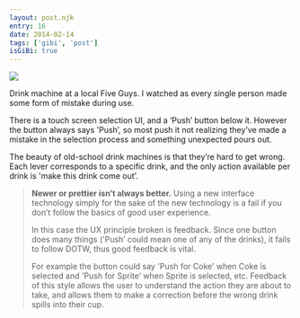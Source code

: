 ```yaml
---
layout: post.njk
entry: 16
date: 2014-02-14
tags: ['gibi', 'post']
isGiBi: true
---
```

<img src="{{ site.baseUrl }}assets/gibiimages/{{ entry }}.jpg" />

Drink machine at a local Five Guys. I watched as every single person made some form of mistake during use.

There is a touch screen selection UI, and a ‘Push’ button below it. However the button always says 'Push’, so most push it not realizing they’ve made a mistake in the selection process and something unexpected pours out.

The beauty of old-school drink machines is that they’re hard to get wrong. Each lever corresponds to a specific drink, and the only action available per drink is 'make this drink come out’.

>**Newer or prettier isn’t always better.** Using a new interface technology simply for the sake of the new technology is a fail if you don’t follow the basics of good user experience.
>
>In this case the UX principle broken is feedback. Since one button does many things ('Push’ could mean one of any of the drinks), it fails to follow DOTW, thus good feedback is vital.
>
>For example the button could say 'Push for Coke’ when Coke is selected and 'Push for Sprite’ when Sprite is selected, etc. Feedback of this style allows the user to understand the action they are about to take, and allows them to make a correction before the wrong drink spills into their cup.